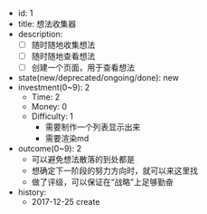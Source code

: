 - id: 1
- title: 想法收集器
- description:
  -[ ] 随时随地收集想法
  -[ ] 随时随地查看想法
  -[ ] 创建一个页面，用于查看想法
- state(new/deprecated/ongoing/done): new
- investment(0~9): 2
  - Time: 2
  - Money: 0
  - Difficulty: 1
    - 需要制作一个列表显示出来
    - 需要渲染md
- outcome(0~9): 2
  - 可以避免想法散落的到处都是
  - 想确定下一阶段的努力方向时，就可以来这里找
  - 做了评级，可以保证在“战略”上足够勤奋
- history:
  - 2017-12-25 create